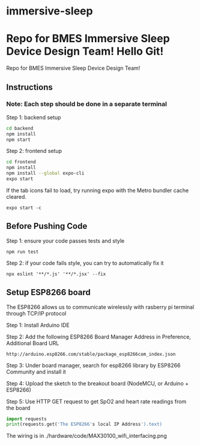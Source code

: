 # immersive-sleep
Repo for BMES Immersive Sleep Device Design Team!
Hello Git!
=======

Repo for BMES Immersive Sleep Device Design Team!

## Instructions

### Note: Each step should be done in a separate terminal

Step 1: backend setup

```bash
cd backend
npm install
npm start
```

Step 2: frontend setup

```bash
cd frontend
npm install
npm install --global expo-cli
expo start
```

If the tab icons fail to load, try running expo with the Metro bundler cache cleared.

`expo start -c`

## Before Pushing Code

Step 1: ensure your code passes tests and style

`npm run test`

Step 2: if your code fails style, you can try to automatically fix it

`npx eslint '**/*.js' '**/*.jsx' --fix`

## Setup ESP8266 board

The ESP8266 allows us to communicate wirelessly with rasberry pi terminal through TCP/IP protocol 

Step 1: Install Arduino IDE

Step 2: Add the following ESP8266 Board Manager Address in Preference, Additional Board URL

`http://arduino.esp8266.com/stable/package_esp8266com_index.json`

Step 3: Under board manager, search for esp8266 library by ESP8266 Community and install it 

Step 4: Upload the sketch to the breakout board (NodeMCU, or Arduino + ESP8266)

Step 5: Use HTTP GET request to get SpO2 and heart rate readings from the board

```python
import requests
print(requests.get('The ESP8266's local IP Address').text)
```

The wiring is in ./hardware/code/MAX30100_wifi_interfacing.png

